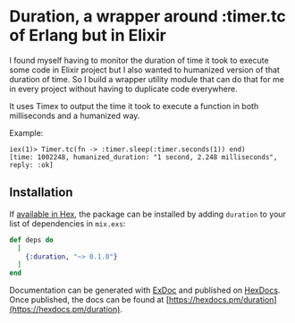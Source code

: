 # Duration, a wrapper around :timer.tc of Erlang but in Elixir


I found myself having to monitor the duration of time it took to execute some code
in Elixir project but I also wanted to humanized version of that duration of time. So I build a wrapper
utility module that can do that for me in every project without having to duplicate code everywhere.

It uses Timex to output the time it took to execute a function in both milliseconds and 
a humanized way.

Example: 

```
iex(1)> Timer.tc(fn -> :timer.sleep(:timer.seconds(1)) end)
[time: 1002248, humanized_duration: "1 second, 2.248 milliseconds", reply: :ok]
```

## Installation

If [available in Hex](https://hex.pm/docs/publish), the package can be installed
by adding `duration` to your list of dependencies in `mix.exs`:

```elixir
def deps do
  [
    {:duration, "~> 0.1.0"}
  ]
end
```

Documentation can be generated with [ExDoc](https://github.com/elixir-lang/ex_doc)
and published on [HexDocs](https://hexdocs.pm). Once published, the docs can
be found at [https://hexdocs.pm/duration](https://hexdocs.pm/duration).

